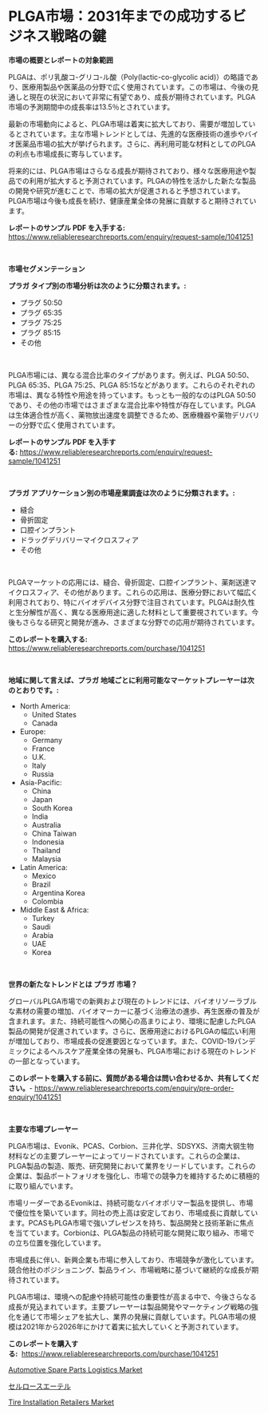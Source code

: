 <p><h1>PLGA市場：2031年までの成功するビジネス戦略の鍵</h1></p><p><strong>市場の概要とレポートの対象範囲</strong></p>
<p><p>PLGAは、ポリ乳酸コ-グリコ-ル酸（Poly(lactic-co-glycolic acid)）の略語であり、医療用製品や医薬品の分野で広く使用されています。この市場は、今後の見通しと現在の状況において非常に有望であり、成長が期待されています。PLGA市場の予測期間中の成長率は13.5％とされています。</p><p>最新の市場動向によると、PLGA市場は着実に拡大しており、需要が増加しているとされています。主な市場トレンドとしては、先進的な医療技術の進歩やバイオ医薬品市場の拡大が挙げられます。さらに、再利用可能な材料としてのPLGAの利点も市場成長に寄与しています。</p><p>将来的には、PLGA市場はさらなる成長が期待されており、様々な医療用途や製品での利用が拡大すると予測されています。PLGAの特性を活かした新たな製品の開発や研究が進むことで、市場の拡大が促進されると予想されています。PLGA市場は今後も成長を続け、健康産業全体の発展に貢献すると期待されています。</p></p>
<p><strong>レポートのサンプル PDF を入手する:</strong> <a href="https://www.reliableresearchreports.com/enquiry/request-sample/1041251">https://www.reliableresearchreports.com/enquiry/request-sample/1041251</a></p>
<p>&nbsp;</p>
<p><strong>市場セグメンテーション</strong></p>
<p><strong>プラガ タイプ別の市場分析は次のように分類されます。:</strong></p>
<p><ul><li>プラグ 50:50</li><li>プラグ 65:35</li><li>プラグ 75:25</li><li>プラグ 85:15</li><li>その他</li></ul></p>
<p>&nbsp;</p>
<p><p>PLGA市場には、異なる混合比率のタイプがあります。例えば、PLGA 50:50、PLGA 65:35、PLGA 75:25、PLGA 85:15などがあります。これらのそれぞれの市場は、異なる特性や用途を持っています。もっとも一般的なのはPLGA 50:50であり、その他の市場ではさまざまな混合比率や特性が存在しています。PLGAは生体適合性が高く、薬物放出速度を調整できるため、医療機器や薬物デリバリーの分野で広く使用されています。</p></p>
<p><strong>レポートのサンプル PDF を入手する:</strong>&nbsp;<a href="https://www.reliableresearchreports.com/enquiry/request-sample/1041251">https://www.reliableresearchreports.com/enquiry/request-sample/1041251</a></p>
<p>&nbsp;</p>
<p><strong> プラガ アプリケーション別の市場産業調査は次のように分類されます。:</strong></p>
<p><ul><li>縫合</li><li>骨折固定</li><li>口腔インプラント</li><li>ドラッグデリバリーマイクロスフィア</li><li>その他</li></ul></p>
<p>&nbsp;</p>
<p><p>PLGAマーケットの応用には、縫合、骨折固定、口腔インプラント、薬剤送達マイクロスフィア、その他があります。これらの応用は、医療分野において幅広く利用されており、特にバイオデバイス分野で注目されています。PLGAは耐久性と生分解性が高く、異なる医療用途に適した材料として重要視されています。今後もさらなる研究と開発が進み、さまざまな分野での応用が期待されています。</p></p>
<p><strong>このレポートを購入する:</strong>&nbsp; <a href="https://www.reliableresearchreports.com/purchase/1041251">https://www.reliableresearchreports.com/purchase/1041251</a></p>
<p>&nbsp;</p>
<p><strong>地域に関して言えば、プラガ 地域ごとに利用可能なマーケットプレーヤーは次のとおりです。:</strong></p>
<p><ul>
    <li>
        North America:
        <ul>
            <li>United States</li>
            <li>Canada</li>
        </ul>
    </li>
    <li>
        Europe:
        <ul>
            <li>Germany</li>
            <li>France</li>
            <li>U.K.</li>
            <li>Italy</li>
            <li>Russia</li>
        </ul>
    </li>
    <li>
        Asia-Pacific:
        <ul>
            <li>China</li>
            <li>Japan</li>
            <li>South Korea</li>
            <li>India</li>
            <li>Australia</li>
            <li>China Taiwan</li>
            <li>Indonesia</li>
            <li>Thailand</li>
            <li>Malaysia</li>
        </ul>
    </li>
    <li>
        Latin America:
        <ul>
            <li>Mexico</li>
            <li>Brazil</li>
            <li>Argentina Korea</li>
            <li>Colombia</li>
        </ul>
    </li>
    <li>
        Middle East & Africa:
        <ul>
            <li>Turkey</li>
            <li>Saudi</li>
            <li>Arabia</li>
            <li>UAE</li>
            <li>Korea</li>
        </ul>
    </li>
    </ul></p>
<p>&nbsp;</p>
<p><strong>世界の新たなトレンドとは プラガ 市場？</strong></p>
<p><p>グローバルPLGA市場での新興および現在のトレンドには、バイオリソーラブルな素材の需要の増加、バイオマーカーに基づく治療法の進歩、再生医療の普及が含まれます。また、持続可能性への関心の高まりにより、環境に配慮したPLGA製品の開発が促進されています。さらに、医療用途におけるPLGAの幅広い利用が増加しており、市場成長の促進要因となっています。また、COVID-19パンデミックによるヘルスケア産業全体の発展も、PLGA市場における現在のトレンドの一部となっています。</p></p>
<p><strong>このレポートを購入する前に、質問がある場合は問い合わせるか、共有してください。</strong>- <a href="https://www.reliableresearchreports.com/enquiry/pre-order-enquiry/1041251">https://www.reliableresearchreports.com/enquiry/pre-order-enquiry/1041251</a></p>
<p>&nbsp;</p>
<p><strong>主要な市場プレーヤー</strong></p>
<p><p>PLGA市場は、Evonik、PCAS、Corbion、三井化学、SDSYXS、济南大钢生物材料などの主要プレーヤーによってリードされています。これらの企業は、PLGA製品の製造、販売、研究開発において業界をリードしています。これらの企業は、製品ポートフォリオを強化し、市場での競争力を維持するために積極的に取り組んでいます。</p><p>市場リーダーであるEvonikは、持続可能なバイオポリマー製品を提供し、市場で優位性を築いています。同社の売上高は安定しており、市場成長に貢献しています。PCASもPLGA市場で強いプレゼンスを持ち、製品開発と技術革新に焦点を当てています。Corbionは、PLGA製品の持続可能な開発に取り組み、市場での立ち位置を強化しています。</p><p>市場成長に伴い、新興企業も市場に参入しており、市場競争が激化しています。競合他社のポジショニング、製品ライン、市場戦略に基づいて継続的な成長が期待されています。</p><p>PLGA市場は、環境への配慮や持続可能性の重要性が高まる中で、今後さらなる成長が見込まれています。主要プレーヤーは製品開発やマーケティング戦略の強化を通じて市場シェアを拡大し、業界の発展に貢献しています。PLGA市場の規模は2021年から2026年にかけて着実に拡大していくと予測されています。</p></p>
<p><strong>このレポートを購入する:</strong>&nbsp;&nbsp;<a href="https://www.reliableresearchreports.com/purchase/1041251">https://www.reliableresearchreports.com/purchase/1041251</a></p>
<p><p><a href="https://github.com/jsmusil/Market-Research-Report-List-2/blob/main/automotive-spare-parts-logistics-market.md">Automotive Spare Parts Logistics Market</a></p><p><a href="https://medium.com/@francoweber2023/%E3%82%BB%E3%83%AB%E3%83%AD%E3%83%BC%E3%82%B9%E3%82%A8%E3%83%BC%E3%83%86%E3%83%AB%E5%B8%82%E5%A0%B4%E3%81%AE%E3%83%87%E3%82%B3%E3%83%BC%E3%83%87%E3%82%A3%E3%83%B3%E3%82%B0%E3%83%A1%E3%83%88%E3%83%AA%E3%82%AF%E3%82%B9-%E5%B8%82%E5%A0%B4%E3%82%B7%E3%82%A7%E3%82%A2-%E3%83%88%E3%83%AC%E3%83%B3%E3%83%89-%E6%88%90%E9%95%B7%E3%83%91%E3%82%BF%E3%83%BC%E3%83%B3-e3dcfa296bfc">セルロースエーテル</a></p><p><a href="https://github.com/bmorecock/Market-Research-Report-List-2/blob/main/tire-installation-retailers-market.md">Tire Installation Retailers Market</a></p></p>